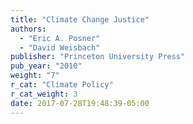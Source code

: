 ```yaml
---
title: "Climate Change Justice"
authors:
  - "Eric A. Posner"
  - "David Weisbach"
publisher: "Princeton University Press"
pub_year: "2010"
weight: "7"
r_cat: "Climate Policy"
r_cat_weight: 3
date: 2017-07-28T19:48:39-05:00
---
```

